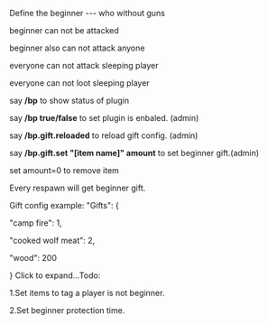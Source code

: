 Define the beginner --- who without guns

beginner can not be attacked

beginner also can not attack anyone

everyone can not attack sleeping player

everyone can not loot sleeping player


say **/bp** to show status of plugin

say **/bp true/false** to set plugin is enbaled. (admin)

say **/bp.gift.reloaded** to reload gift config. (admin)

say **/bp.gift.set "[item name]" amount** to set beginner gift.(admin)

set amount=0 to remove item


Every respawn will get beginner gift.

Gift config example:
"Gifts": {

  "camp fire": 1,

  "cooked wolf meat": 2,

  "wood": 200

  }
Click to expand...Todo:

1.Set items to tag a player is not beginner.

2.Set beginner protection time.
